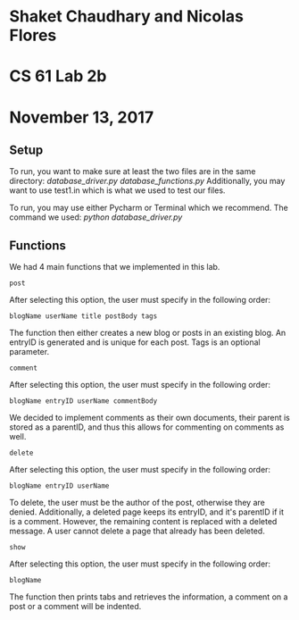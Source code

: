 # Shaket Chaudhary and Nicolas Flores
# CS 61 Lab 2b
# November 13, 2017


## Setup

To run, you want to make sure at least the two files are in the same directory:
	*database_driver.py*
	*database_functions.py*
Additionally, you may want to use test1.in which is what we used to test our files.

To run, you may use either Pycharm or Terminal which we recommend. 
The command we used: *python database_driver.py*

## Functions

We had 4 main functions that we implemented in this lab.

	post

After selecting this option, the user must specify in the following order:

	blogName userName title postBody tags

The function then either creates a new blog or posts in an existing blog.
An entryID is generated and is unique for each post. Tags is an optional parameter.

	comment

After selecting this option, the user must specify in the following order:

	blogName entryID userName commentBody

We decided to implement comments as their own documents, their parent is stored
as a parentID, and thus this allows for commenting on comments as well.

	delete

After selecting this option, the user must specify in the following order:

	blogName entryID userName

To delete, the user must be the author of the post, otherwise they are denied.
Additionally, a deleted page keeps its entryID, and it's parentID if it is a comment.
However, the remaining content is replaced with a deleted message. A user cannot delete
a page that already has been deleted.

	show

After selecting this option, the user must specify in the following order:

	blogName

The function then prints tabs and retrieves the information, 
a comment on a post or a comment will be indented.